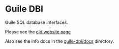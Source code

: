 Guile DBI
=========

Guile SQL database interfaces.

Please see the [old website page](website/index.html)

Also see the info docs in the [guile-dbi/docs](guile/docs) directory.
